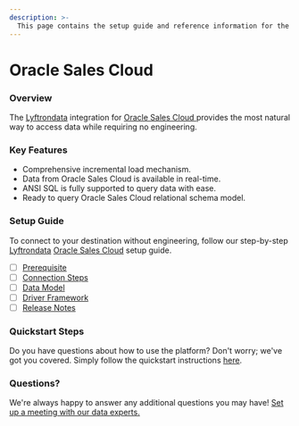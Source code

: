 ```yaml
---
description: >-
  This page contains the setup guide and reference information for the Oracle Sales Cloud source connector.
---
```


# Oracle Sales Cloud

### Overview

The [Lyftrondata](https://www.lyftrondata.com/) integration for [Oracle Sales Cloud](https://www.lyftrondata.com/integration/oracle-sales-cloud/)[ ](https://www.lyftrondata.com/integration/oracle-sales-cloud/)provides the most natural way to access data while requiring no engineering.

### Key Features

* Comprehensive incremental load mechanism.
* Data from Oracle Sales Cloud is available in real-time.&#x20;
* ANSI SQL is fully supported to query data with ease.
* Ready to query Oracle Sales Cloud relational schema model.

### Setup Guide

To connect to your destination without engineering, follow our step-by-step [Lyftrondata](https://www.lyftrondata.com/)  [Oracle Sales Cloud](https://www.lyftrondata.com/integration/oracle-sales-cloud/) setup guide.

* [ ] [Prerequisite](../../sales-analytics/oracle-sales-cloud/prerequisite.md)
* [ ] [Connection Steps](../../sales-analytics/oracle-sales-cloud/connection-steps.md)
* [ ] [Data Model](../../sales-analytics/oracle-sales-cloud/data-model/)
* [ ] [Driver Framework](../../sales-analytics/oracle-sales-cloud/driver-framework/)
* [ ] [Release Notes](../../sales-analytics/oracle-sales-cloud/release-notes.md)

### Quickstart Steps

Do you have questions about how to use the platform? Don't worry; we've got you covered. Simply follow the quickstart instructions [here](../../../quickstart-steps.md).

### Questions? <a href="#questions" id="questions"></a>

We're always happy to answer any additional questions you may have! [Set up a meeting with our data experts.](https://www.lyftrondata.com/book-a-meeting/)

